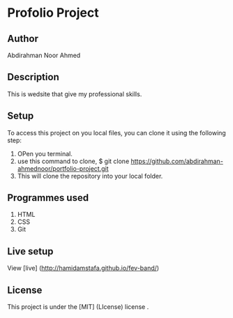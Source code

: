 # Profolio Project 

## Author 
Abdirahman Noor Ahmed 

## Description 
This is wedsite that give my professional skills.

## Setup
To access this project  on you local files, you can clone it using the following step:
1. OPen you terminal.
2. use this command to clone, $ git clone https://github.com/abdirahman-ahmednoor/portfolio-project.git
3. This will clone the repository  into your local folder.

## Programmes used
1. HTML
2. CSS
3. Git
 
 ## Live setup
 View [live] (http://hamidamstafa.github.io/fev-band/)

 ## License
This project is under the [MIT] (LIcense) license .